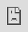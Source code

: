 ```yaml
---
layout: post
title: "바비는 그의 새 앨범에 대해 말하고, 그의 MV를 위해 액션 스쿨에 가고, 단지 성공을 목표로 하는 것보다 열심히 일하는 것에 더 신경을 쓴다."
author: "undefined"
thumbnail: "https://www.allkpop.com/upload/2021/01/content/250436/thumb/1611567388-bbbb4.jpg"
tags: 
---
```



![image](https://www.allkpop.com/upload/2021/01/content/250436/1611567388-bbbb4.jpg)


<div class="video_wrapper" style="padding-top: 56.25%;">
    <iframe width="100%" height="100%" src="https://www.youtube.com/embed/DGXbNENEpwM" frameborder="0" allow="accelerometer; autoplay; clipboard-write; encrypted-media; gyroscope; picture-in-picture" allowfullscreen="" style="position: absolute; top: 0px; left: 0px; width: 100%; height: 100%;"></iframe>
</div>


1월 25일, 바비는 타이틀곡 "U MAD"와 함께 2번째 정규 앨범 "Lucky Man"의 발매 전에 온라인 기자 회견을 가졌다.

괴물 래퍼인 그는 `쇼미더머니`를 수상한 지 7년 만에 겸손함을 느껴야 한다며 신곡을 발표하게 돼 감격스러워했고, 작업한 곡들을 모두에게 보여줄 수 있어 기분이 좋았다.

Q: 앨범 이름이 "LUCKY MAN"인 이유는?

바비: "앨범에는 많은 감정들이 있어요. 저는 이제 20대인데 이렇게 많은 감정을 느낄 수 있었어요. 나는 그 사실이 내가 얼마나 운이 좋은지를 보여준다고 생각했다. 그것이 내가 이 앨범의 이름을 `LUCKY MAN`이라고 지은 이유이다.

Q: 바비는 이번 컴백으로 무엇을 이루고 싶을까?

바비: "성취나 어떤 목표보다, 저는 `매일 주어진 일을 100% 열심히 하자`는 마음가짐을 갖고 싶어요. 노력은 절대 배신하지 않는다고 말했다.

바비 역시 멤버들과 함께 일하는 것의 중요성과 아이콘이 항상 그를 응원하는 모습에 대해 "그들은 내 노래를 자주 모니터했고, 특별한 설명 없이 공감할 때 가장 기분이 좋았다"고 말했다. 구주네가 출연한 `레이닌지`를 작업하다 보니 힘들었는데, 구주네가 내 감정에 정말 공감해주더라"고 말했다.

바비는 또한 "Lucky Man"이 바비시 앨범 중 가장 많은 부분을 차지했으며 사람들이 스토리라인에 있는 곡들에 공감하기를 원했다고 말했다. "저는 이 앨범을 위해 전에 썼던 곡들 중에서 새로운 곡들도 골랐습니다. 가장 중요한 측면은 사람들이 공감할 수 있는 줄거리였다. 모든 트랙을 연주할 때는 다음에 궁금한 것에 집중하다 보니 트랙리스트와 가사를 정리하는 데 신경을 많이 썼다."

바비는 SKIT 4곡을 트랙리스트에 추가해 제작자로서의 디테일한 작업을 강조했는데, 이 트랙리스트에는 내부의 다양한 감정을 표현한 13곡이 하나의 스토리로 연결됐다. 타이틀곡 `U Mad`에 대해, 바비는 자신이 스스로 작곡한 곡이라고 말했다. 이 노래를 듣는 사람이라면 누구나 이 노래가 활기찬 노래라는 것을 알게 될 것이다. 어쩐지 그 "유우?"라는 말에 비웃음 같은 느낌이 든다.

![image](https://www.allkpop.com/upload/2021/01/content/250448/1611568092-esjq1ddxmaezh8r.jpg)

바비는 또 "아이콘과 솔로 활동을 하는 것은 차이가 많다"며 "그룹과 솔로 활동을 하는 것은 확실히 차이가 있다"고 말했다. 팀원들이 부족한 부분을 보완해주기 때문에 저는 더 편하고 더 잘할 수 있습니다. 저는 고민이 더 많고 솔로로서 더 열심히 해야 해요. 혼자서 3분을 채워야 해요."

마지막으로, 바비는 타이틀곡 `U MAD`의 뮤직비디오가 CGI를 많이 사용했고, MV를 위해 액션스쿨까지 다녔으며, 매트릭스 영화 같다고까지 말했다.

syh_bae 장군

![image](https://www.allkpop.com/upload/2021/01/content/250448/1611568101-esjwumyxcaaelc2.jpg)

그의 MV와 앨범에 대해 어떻게 생각하세요?